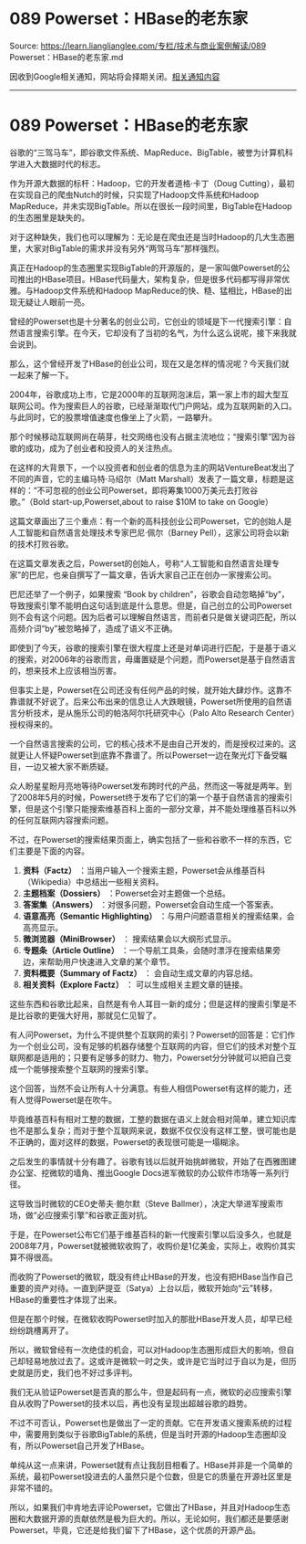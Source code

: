 # 089 Powerset：HBase的老东家 

Source: https://learn.lianglianglee.com/专栏/技术与商业案例解读/089 Powerset：HBase的老东家.md

因收到Google相关通知，网站将会择期关闭。[相关通知内容](https://lumendatabase.org/notices/44265620)

---

# 089 Powerset：HBase的老东家

谷歌的“三驾马车”，即谷歌文件系统、MapReduce、BigTable，被誉为计算机科学进入大数据时代的标志。

作为开源大数据的标杆：Hadoop，它的开发者道格·卡丁（Doug Cutting），最初在实现自己的爬虫Nutch的时候，只实现了Hadoop文件系统和Hadoop MapReduce，并未实现BigTable。所以在很长一段时间里，BigTable在Hadoop的生态圈里是缺失的。

对于这种缺失，我们也可以理解为：无论是在爬虫还是当时Hadoop的几大生态圈里，大家对BigTable的需求并没有另外“两驾马车”那样强烈。

真正在Hadoop的生态圈里实现BigTable的开源版的，是一家叫做Powerset的公司推出的HBase项目。HBase代码量大，架构复杂，但是很多代码都写得非常优雅。与Hadoop文件系统和Hadoop MapReduce的快、糙、猛相比，HBase的出现无疑让人眼前一亮。

曾经的Powerset也是十分著名的创业公司，它创业的领域是下一代搜索引擎：自然语言搜索引擎。在今天，它却没有了当初的名气，为什么这么说呢，接下来我就会说到。

那么，这个曾经开发了HBase的创业公司，现在又是怎样的情况呢？今天我们就一起来了解一下。

2004年，谷歌成功上市，它是2000年的互联网泡沫后，第一家上市的超大型互联网公司。作为搜索巨人的谷歌，已经渐渐取代门户网站，成为互联网新的入口。与此同时，它的股票增值速度也像坐上了火箭，一路攀升。

那个时候移动互联网尚在萌芽，社交网络也没有占据主流地位；“搜索引擎”因为谷歌的成功，成为了创业者和投资人的关注热点。

在这样的大背景下，一个以投资者和创业者的信息为主的网站VentureBeat发出了不同的声音，它的主编马特·马绍尔（Matt Marshall）发表了一篇文章，标题是这样的：“不可忽视的创业公司Powerset，即将筹集1000万美元去打败谷歌。”（Bold start-up,Powerset,about to raise $10M to take on Google）

这篇文章画出了三个重点：有一个新的高科技创业公司Powerset，它的创始人是人工智能和自然语言处理技术专家巴尼·佩尔（Barney Pell），这家公司将会以新的技术打败谷歌。

在这篇文章发表之后，Powerset的创始人，号称“人工智能和自然语言处理专家”的巴尼，也亲自撰写了一篇文章，告诉大家自己正在创办一家搜索公司。

巴尼还举了一个例子，如果搜索 “Book by children”，谷歌会自动忽略掉“by”，导致搜索引擎不能明白这句话到底是什么意思。但是，自己创立的公司Powerset则不会有这个问题。因为后者可以理解自然语言，而前者只是做关键词匹配，所以高频介词“by”被忽略掉了，造成了语义不正确。

即使到了今天，谷歌的搜索引擎在很大程度上还是对单词进行匹配，于是基于语义的搜索，对2006年的谷歌而言，毋庸置疑是个问题，而Powerset是基于自然语言的，想来技术上应该相当厉害。

但事实上是，Powerset在公司还没有任何产品的时候，就开始大肆炒作。这靠不靠谱就不好说了。后来公布出来的信息让人大跌眼镜，Powerset所使用的自然语言分析技术，是从施乐公司的帕洛阿尔托研究中心（Palo Alto Research Center）授权得来的。

一个自然语言搜索的公司，它的核心技术不是由自己开发的，而是授权过来的。这就更让人怀疑Powerset到底靠不靠谱了。所以Powerset一边在聚光灯下备受瞩目，一边又被大家不断质疑。

众人盼星星盼月亮地等待Powerset发布跨时代的产品，然而这一等就是两年。到了2008年5月的时候，Powerset终于发布了它们的第一个基于自然语言的搜索引擎，但是这个引擎只能搜索维基百科上面的一部分文章，并不能处理维基百科以外的任何互联网内容搜索问题。

不过，在Powerset的搜索结果页面上，确实包括了一些和谷歌不一样的东西，它们主要是下面的内容。

1. **资料（Factz）** ：当用户输入一个搜索主题，Powerset会从维基百科（Wikipedia）中总结出一些相关资料。
2. **主题档案（Dossiers）** ：Powerset会对主题做一个总结。
3. **答案集（Answers）** ：对很多问题，Powerset会自动生成一个答案表。
4. **语意高亮（Semantic Highlighting）** ：与用户问题语意相关的搜索结果，会高亮显示。
5. **微浏览器（MiniBrowser）** ： 搜索结果会以大纲形式显示。
6. **专题条（Article Outline）** ：一个导航工具条，会随时漂浮在搜索结果旁边，来帮助用户快速进入文章的某个章节。
7. **资料概要（Summary of Factz）** ： 会自动生成文章的内容总结。
8. **相关资料（Explore Factz）** ： 可以生成相关主题文章的链接。

这些东西和谷歌比起来，自然是有令人耳目一新的成分；但是这样的搜索引擎是不是比谷歌的更强大好用，那就见仁见智了。

有人问Powerset，为什么不提供整个互联网的索引？Powerset的回答是：它们作为一个创业公司，没有足够的机器存储整个互联网的内容，但它们的技术对整个互联网都是适用的；只要有足够多的财力、物力，Powerset分分钟就可以把自己变成一个能够搜索整个互联网的搜索引擎。

这个回答，当然不会让所有人十分满意。有些人相信Powerset有这样的能力，还有人觉得Powerset是在吹牛。

毕竟维基百科有相对工整的数据，工整的数据在语义上就会相对简单，建立知识库也不是那么复杂；而对于整个互联网来说，数据不仅仅没有这样工整，很可能也是不正确的，面对这样的数据，Powerset的表现很可能是一塌糊涂。

之后发生的事情就十分有趣了。谷歌有钱以后就开始挑衅微软，开始了在西雅图建办公室、挖微软的墙角、推出Google Docs进军微软的办公软件市场等一系列行径。

这导致当时微软的CEO史蒂夫·鲍尔默（Steve Ballmer），决定大举进军搜索市场，做“必应搜索引擎”和谷歌正面对抗。

于是，在Powerset公布它们基于维基百科的新一代搜索引擎以后没多久，也就是2008年7月，Powerset就被微软收购了，收购价是1亿美金，实际上，收购价其实算不得很高。

而收购了Powerset的微软，既没有终止HBase的开发，也没有把HBase当作自己重要的资产对待。一直到萨提亚（Satya）上台以后，微软开始向“云”转移，HBase的重要性才体现了出来。

但是在那个时候，在微软收购Powerset时加入的那批HBase开发人员，却早已经纷纷跳槽离开了。

所以，微软曾经有一次绝佳的机会，可以对Hadoop生态圈形成巨大的影响，但自己却轻易地放过去了。这或许是微软一时之失，或许是它当时过于自以为是，但历史就是历史，我们也不好过多评判。

我们无从验证Powerset是否真的那么牛，但是起码有一点，微软的必应搜索引擎自从收购了Powerset的技术以后，再也没有呈现出超越谷歌的趋势。

不过不可否认，Powerset也是做出了一定的贡献。它在开发语义搜索系统的过程中，需要用到类似于谷歌BigTable的系统，但是当时开源的Hadoop生态圈却没有，所以Powerset自己开发了HBase。

单纯从这一点来讲，Powerset就有点让我刮目相看了。HBase并非是一个简单的系统，最初Powerset投进去的人虽然只是个位数，但是它的质量在开源社区里是非常不错的。

所以，如果我们中肯地去评论Powerset，它做出了HBase，并且对Hadoop生态圈和大数据开源的贡献依然是极为巨大的。所以，无论如何，我们都还是要感谢Powerset，毕竟，它还是给我们留下了HBase，这个优质的开源产品。